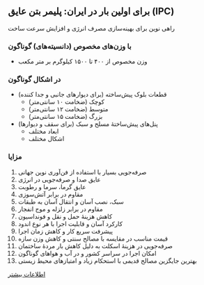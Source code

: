 <h2 class="section-heading">برای اولین بار در ایران: پلیمر بتن عایق (IPC)</h2>
<p class="text-muted">راهی نوین برای بهینه‌سازی مصرف انرژی و افزایش سرعت ساخت</p>


### با وزن‌های مخصوص (دانسیته‌های) گوناگون
+ وزن مخصوص از ۴۰۰ تا ۱۵۰۰ کیلوگرم بر متر مکعب


### در اشکال گوناگون
+ قطعات بلوک پیش‌ساخته (برای دیوارهای جانبی و جدا کننده)
  + کوچک (ضخامت ۱۰ سانتی‌متر)
  + متوسط (ضخامت ۱۲ سانتی‌متر)
  + بزرگ (ضخامت ۱۵ سانتی‌متر)
+ پنل‌های پیش‌ساختۀ مسلح و سبک (برای سقف و دیوارها)
  + ابعاد مختلف
  + اشکال مختلف


### مزایا
1. صرفه‌جویی بسیار با استفاده از فن‌آوری نوین جهانی
1. عایق صدا و صرفه‌جویی در انرژی
1. عایق گرما، سرما و رطوبت
1. مقاوم در برابر آتش‌سوزی
1. سبک، نصب آسان و انتقال آسان به طبقات
1. مقاوم در برابر زلزله و موج انفجار
1. کاهش هزینۀ حمل و نقل و فونداسیون
1. کارکرد آسان و قابلیت اجرا با هر نوع اندود
1. پیشرفت سریع کار و کاهش زمان اجرا
1. قیمت مناسب در مقایسه با مصالح سنتی و کاهش وزن سازه
1. صرفه‌جویی در هزینۀ اسکلت به دلیل کاهش بار مردۀ ساختمان
1. امکان اجرا در سراسر کشور و در آب و هواهای گوناگون
1. بهترین جایگزین مصالح قدیمی با استحکام زیاد و امتیازهای محیط زیستی

<a href="/fa/ipc-polymer-beton" class="btn btn-primary btn-xl">اطلاعات بیشتر</a>
